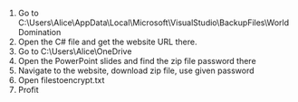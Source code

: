 1. Go to C:\Users\Alice\AppData\Local\Microsoft\VisualStudio\BackupFiles\WorldDomination
2. Open the C# file and get the website URL there.
3. Go to C:\Users\Alice\OneDrive
4. Open the PowerPoint slides and find the zip file password there
5. Navigate to the website, download zip file, use given password
6. Open filestoencrypt.txt
7. Profit